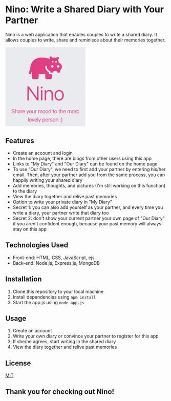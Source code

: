 # Nino: Write a Shared Diary with Your Partner

Nino is a web application that enables couples to write a shared diary. It allows couples to write, share and reminisce about their memories together. 

<!-- ![Home Page Demo](./public/icon/readme_home.png) -->
<img src="./public/icon/readme_home.png" width="250">

## Features

- Create an account and login
- In the home page, there are blogs from other users using this app
- Links to "My Diary" and "Our Diary" can be found on the home page
- To use "Our Diary", we need to first add your partner by entering his/her email. Then, after your partner add you from the same process, you can happily writing your shared diary
- Add memories, thoughts, and pictures (I'm still working on this function) to the diary
- View the diary together and relive past memories
- Option to write your private diary in "My Diary"
- Secret 1: you can also add yourself as your partner, and every time you write a diary, your partner write that diary too
- Secret 2: don't show your current partner your own page of "Our Diary" if you aren't confident enough, because your past memory will always stay on this app

## Technologies Used

- Front-end: HTML, CSS, JavaScript, ejs
- Back-end: Node.js, Express.js, MongoDB

## Installation

1. Clone this repository to your local machine
2. Install dependencies using `npm install`
3. Start the app.js using `node app.js`

## Usage

1. Create an account
2. Write your own diary or convince your partner to register for this app
3. If she/he agrees, start writing in the shared diary
3. View the diary together and relive past memories

## License

[MIT](https://choosealicense.com/licenses/mit/)


## Thank you for checking out Nino!
